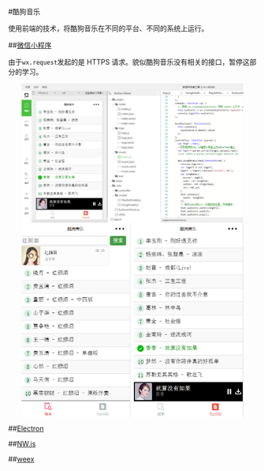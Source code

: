 #酷狗音乐

使用前端的技术，将酷狗音乐在不同的平台、不同的系统上运行。

##[微信小程序](https://mp.weixin.qq.com/debug/wxadoc/introduction/index.html)

由于`wx.request`发起的是 HTTPS 请求。貌似酷狗音乐没有相关的接口，暂停这部分的学习。

<img src="/images/img-2.png" style="display: block;margin: auto;width: 450px;"/>

<img src="/images/img-1.png" style="display: block;margin: auto;width: 450px;"/>



##[Electron](http://electron.atom.io/)




##[NW.js](https://github.com/nwjs/nw.js)





##[weex](https://weex-project.io/cn/index.html)













